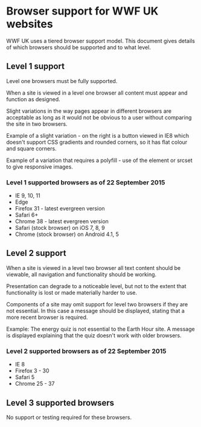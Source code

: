 # Browser support for WWF UK websites

WWF UK uses a tiered browser support model. This document gives details of which browsers should be supported and to what level.

## Level 1 support

Level one browsers must be fully supported.

When a site is viewed in a level one browser all content must appear and function as designed.

Slight variations in the way pages appear in different browsers are acceptable as long as it would not be obvious to a user without comparing the site in two browsers.

Example of a slight variation - on  the right is a button viewed in IE8 which doesn't support CSS gradients and rounded corners, so it has flat colour and square corners.

Example of a variation that requires a polyfill - use of the <picture> element or srcset to give responsive images.

### Level 1 supported browsers as of 22 September 2015

* IE 9, 10, 11
* Edge
* Firefox 31 - latest evergreen version
* Safari 6+
* Chrome 38 - latest evergreen version
* Safari (stock browser) on iOS 7, 8, 9
* Chrome (stock browser) on Android 4.1, 5

## Level 2 support

When a site is viewed in a level two browser all text content should be viewable, all navigation and functionality should be working.

Presentation can degrade to a noticeable level, but not to the extent that functionality is lost or made materially harder to use.

Components of a site may omit support for level two browsers if they are not essential. In this case a message should be displayed, stating that a more recent browser is required.

Example: The energy quiz is not essential to the Earth Hour site.  A message is displayed explaining that the quiz doesn't work with older browsers.

### Level 2 supported browsers as of 22 September 2015

* IE  8
* Firefox 3 - 30
* Safari 5
* Chrome 25 - 37

## Level 3 supported browsers

No support or testing required for these browsers.
